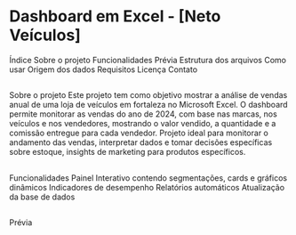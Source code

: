 # Dashboard em Excel - [Neto Veículos]

Índice
Sobre o projeto
Funcionalidades 
Prévia 
Estrutura dos arquivos 
Como usar
Origem dos dados 
Requisitos
Licença
Contato
##
Sobre o projeto
Este projeto tem como objetivo mostrar a análise de vendas anual de uma loja de veículos em fortaleza no Microsoft Excel. O dashboard permite monitorar as vendas do ano de 2024, com base nas marcas, nos veículos e nos vendedores, mostrando o valor vendido, a quantidade e a comissão entregue para cada vendedor. 
Projeto ideal para monitorar o andamento das vendas, interpretar dados e tomar decisões específicas sobre estoque, insights de marketing para produtos específicos. 
##
Funcionalidades 
Painel Interativo contendo segmentações, cards e gráficos dinâmicos 
Indicadores de desempenho
Relatórios automáticos 
Atualização da base de dados 
##
Prévia 

